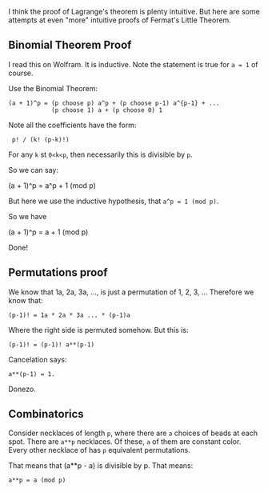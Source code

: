 I think the proof of Lagrange's theorem is plenty intuitive. But here
are some attempts at even "more" intuitive proofs of Fermat's Little
Theorem.

## Binomial Theorem Proof

I read this on Wolfram. It is inductive. Note the statement is true
for `a = 1` of course.

Use the Binomial Theorem:

    (a + 1)^p = (p choose p) a^p + (p choose p-1) a^{p-1} + ...
                (p choose 1) a + (p choose 0) 1

Note all the coefficients have the form:

     p! / (k! (p-k)!)

For any `k` st `0<k<p`, then necessarily this is divisible by `p`.

So we can say:

   (a + 1)^p = a^p + 1 (mod p)

But here we use the inductive hypothesis, that `a^p = 1 (mod p)`.

So we have

   (a + 1)^p = a + 1 (mod p)

Done!

## Permutations proof

We know that 1a, 2a, 3a, ..., is just a permutation of 1, 2, 3,
... Therefore we know that:

    (p-1)! = 1a * 2a * 3a ... * (p-1)a

Where the right side is permuted somehow. But this is:

    (p-1)! = (p-1)! a**(p-1)

Cancelation says:

    a**(p-1) = 1.

Donezo.

## Combinatorics

Consider necklaces of length `p`, where there are `a` choices of beads
at each spot. There are `a**p` necklaces. Of these, `a` of them are
constant color. Every other necklace of has `p` equivalent permutations.

That means that (a**p - a) is divisible by p. That means:

    a**p = a (mod p)
